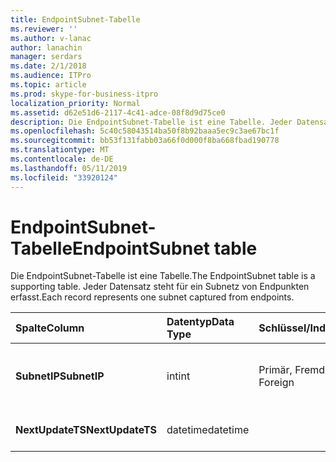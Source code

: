 ```yaml
---
title: EndpointSubnet-Tabelle
ms.reviewer: ''
ms.author: v-lanac
author: lanachin
manager: serdars
ms.date: 2/1/2018
ms.audience: ITPro
ms.topic: article
ms.prod: skype-for-business-itpro
localization_priority: Normal
ms.assetid: d62e51d6-2117-4c41-adce-08f8d9d75ce0
description: Die EndpointSubnet-Tabelle ist eine Tabelle. Jeder Datensatz steht für ein Subnetz von Endpunkten erfasst.
ms.openlocfilehash: 5c40c58043514ba50f8b92baaa5ec9c3ae67bc1f
ms.sourcegitcommit: bb53f131fabb03a66f0d000f8ba668fbad190778
ms.translationtype: MT
ms.contentlocale: de-DE
ms.lasthandoff: 05/11/2019
ms.locfileid: "33920124"
---
```

# <a name="endpointsubnet-table"></a><span data-ttu-id="c055f-104">EndpointSubnet-Tabelle</span><span class="sxs-lookup"><span data-stu-id="c055f-104">EndpointSubnet table</span></span>
 
<span data-ttu-id="c055f-105">Die EndpointSubnet-Tabelle ist eine Tabelle.</span><span class="sxs-lookup"><span data-stu-id="c055f-105">The EndpointSubnet table is a supporting table.</span></span> <span data-ttu-id="c055f-106">Jeder Datensatz steht für ein Subnetz von Endpunkten erfasst.</span><span class="sxs-lookup"><span data-stu-id="c055f-106">Each record represents one subnet captured from endpoints.</span></span> 
  
|<span data-ttu-id="c055f-107">**Spalte**</span><span class="sxs-lookup"><span data-stu-id="c055f-107">**Column**</span></span>|<span data-ttu-id="c055f-108">**Datentyp**</span><span class="sxs-lookup"><span data-stu-id="c055f-108">**Data Type**</span></span>|<span data-ttu-id="c055f-109">**Schlüssel/Index**</span><span class="sxs-lookup"><span data-stu-id="c055f-109">**Key/Index**</span></span>|<span data-ttu-id="c055f-110">**Details**</span><span class="sxs-lookup"><span data-stu-id="c055f-110">**Details**</span></span>|
|:-----|:-----|:-----|:-----|
|<span data-ttu-id="c055f-111">**SubnetIP**</span><span class="sxs-lookup"><span data-stu-id="c055f-111">**SubnetIP**</span></span> <br/> |<span data-ttu-id="c055f-112">int</span><span class="sxs-lookup"><span data-stu-id="c055f-112">int</span></span>  <br/> |<span data-ttu-id="c055f-113">Primär, Fremd</span><span class="sxs-lookup"><span data-stu-id="c055f-113">Primary, Foreign</span></span>  <br/> |<span data-ttu-id="c055f-114">Ganzzahlige Darstellung des Subnetzes.</span><span class="sxs-lookup"><span data-stu-id="c055f-114">Integer representation for the subnet.</span></span>  <br/> |
|<span data-ttu-id="c055f-115">**NextUpdateTS**</span><span class="sxs-lookup"><span data-stu-id="c055f-115">**NextUpdateTS**</span></span> <br/> |<span data-ttu-id="c055f-116">datetime</span><span class="sxs-lookup"><span data-stu-id="c055f-116">datetime</span></span>  <br/> ||<span data-ttu-id="c055f-117">Nur zur internen Verwendung.</span><span class="sxs-lookup"><span data-stu-id="c055f-117">For internal use only.</span></span>  <br/> |
   

